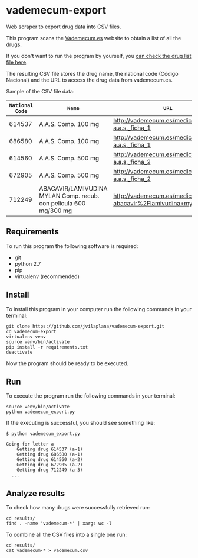 # vademecum-export
Web scraper to export drug data into CSV files.

This program scans the [Vademecum.es](http://vademecum.es) website to obtain a list of all the drugs.

If you don't want to run the program by yourself, you [can check the drug list file here](https://github.com/jvilaplana/vademecum-export/blob/master/results/vademecum.csv).

The resulting CSV file stores the drug name, the national code (Código Nacional) and the URL to access the drug data from vademecum.es.

Sample of the CSV file data:

| `National Code` | `Name` | `URL` |
| ------------- | ---- | --- |
| 614537 | A.A.S. Comp. 100 mg | http://vademecum.es/medicamento-a.a.s._ficha_1 |
| 686580 | A.A.S. Comp. 100 mg | http://vademecum.es/medicamento-a.a.s._ficha_1 |
| 614560 | A.A.S. Comp. 500 mg | http://vademecum.es/medicamento-a.a.s._ficha_2 |
| 672905 | A.A.S. Comp. 500 mg | http://vademecum.es/medicamento-a.a.s._ficha_2 |
| 712249 | ABACAVIR/LAMIVUDINA MYLAN Comp. recub. con película 600 mg/300 mg | http://vademecum.es/medicamento-abacavir%2Flamivudina+mylan_45299 |

## Requirements
To run this program the following software is required:
- git
- python 2.7
- pip
- virtualenv (recommended)

## Install
To install this program in your computer run the following commands in your terminal:
```
git clone https://github.com/jvilaplana/vademecum-export.git
cd vademecum-export
virtualenv venv
source venv/bin/activate
pip install -r requirements.txt
deactivate
```
Now the program should be ready to be executed.

## Run
To execute the program run the following commands in your terminal:
```
source venv/bin/activate
python vademecum_export.py
```
If the executing is successful, you should see something like:
```
$ python vademecum_export.py

Going for letter a
	Getting drug 614537 (a-1)
	Getting drug 686580 (a-1)
	Getting drug 614560 (a-2)
	Getting drug 672905 (a-2)
	Getting drug 712249 (a-3)
  ...
```

## Analyze results
To check how many drugs were successfully retrieved run:
```
cd results/
find . -name 'vademecum-*' | xargs wc -l
```

To combine all the CSV files into a single one run:
```
cd results/
cat vademecum-* > vademecum.csv
```

